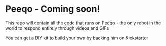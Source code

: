 # Peeqo - Coming soon!
This repo will contain all the code that runs on Peeqo - the only robot in the world to respond entirely through videos and GIFs

You can get a DIY kit to build your own by backing him on Kickstarter

